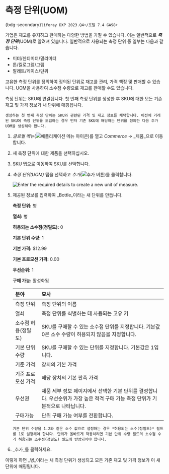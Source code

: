 # 측정 단위(UOM)

{bdg-secondary}`liferay DXP 2023.Q4+/포탈 7.4 GA98+`

기업은 재고를 유지하고 판매하는 다양한 방법을 가질 수 있습니다. 이는 일반적으로 _**측정 단위**_(UOM)로 알려져 있습니다. 일반적으로 사용되는 측정 단위 중 일부는 다음과 같습니다.

* 미터/센티미터/밀리미터
* 톤/킬로그램/그램
* 팔레트/케이스/단위

고유한 측정 단위를 정의하여 정의된 단위로 재고를 관리, 가격 책정 및 판매할 수 있습니다. UOM을 사용하여 소수점 수량으로 재고를 판매할 수도 있습니다.

측정 단위는 SKU에 연결됩니다. 첫 번째 측정 단위를 생성한 후 SKU에 대한 모든 기존 재고 및 가격 정보가 새 단위에 매핑됩니다.

```{important}
생성하는 첫 번째 측정 단위는 SKU와 관련된 가격 및 재고 정보를 채택합니다. 이전에 거래된 SKU에 측정 단위를 도입하는 경우 먼저 기존 SKU에 해당하는 단위를 정의한 다음 추가 UOM을 생성해야 합니다.
```

1. _글로벌 메뉴_(![애플리케이션 메뉴 아이콘](../../../images/icon-applications-menu.png))를 열고 _Commerce_ &rarr; _제품_으로 이동합니다.

1. 새 측정 단위에 대한 제품을 선택하십시오.

1. SKU 탭으로 이동하여 SKU를 선택합니다.

1. _측정 단위(UOM)_ 탭을 선택하고 _추가_(![추가 버튼](../../../images/icon-add.png))를 클릭합니다.

   ![Enter the required details to create a new unit of measure.](./units-of-measure/images/01.png)

1. 제공된 정보를 입력하여 _Bottle_이라는 새 단위를 만듭니다.

   **측정 단위:** 병

   **열쇠:** 병

   **허용되는 소수점(정밀도):** 0

   **기본 단위 수량:** 1

   **기본 가격:** $12.99

   **기본 프로모션 가격:** 0.00

   **우선순위:** 1

   **구매 가능:** 활성화됨

   | 분야                             | 묘사                                                                        |
   | :----------------------------- | :------------------------------------------------------------------------ |
   | 측정 단위                          | 측정 단위의 이름                                                                 |
   | 열쇠                             | 측정 단위를 식별하는 데 사용되는 고유 키                                                   |
   | 소수점 허용(정밀도) | SKU를 구매할 수 있는 소수점 단위를 지정합니다. 기본값 0은 소수 수량이 허용되지 않음을 지정합니다.                |
   | 기본 단위 수량                       | SKU를 구매할 수 있는 단위를 지정합니다. 기본값은 1입니다.                                       |
   | 기준 가격                          | 장치의 기본 가격                                                                 |
   | 기준 프로모션 가격                     | 해당 장치의 기본 판촉 가격                                                           |
   | 우선권                            | 제품 세부 정보 페이지에서 선택한 기본 단위를 결정합니다. 우선순위가 가장 높은 적격 구매 가능 측정 단위가 기본적으로 나타납니다. |
   | 구매가능                           | 단위 구매 가능 여부를 전환합니다.                                                       |

   ```{note}
   기본 단위 수량을 1.2와 같은 소수 값으로 설정하는 경우 *허용되는 소수(정밀도)* 필드를 1로 설정해야 합니다. 단위가 올바르게 작동하려면 기본 단위 수량 필드의 소수점 수가 허용되는 소수점(정밀도) 필드에 반영되어야 합니다. 
   ```

1. _추가_를 클릭하세요.

이렇게 하면 _병_이라는 새 측정 단위가 생성되고 모든 기존 재고 및 가격 정보가 이 새 단위에 매핑됩니다.
